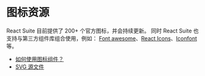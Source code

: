 # 图标资源

React Suite 目前提供了 200+ 个官方图标，并会持续更新。 同时 React Suite 也支持与第三方组件库组合使用，例如： [Font awesome](https://github.com/FortAwesome/Font-Awesome/tree/master/js-packages/%40fortawesome)、[React Icons](https://github.com/react-icons/react-icons)、[Iconfont](https://www.iconfont.cn/) 等。

- [如何使用图标组件？](/components/icon)
- [SVG 源文件](https://github.com/rsuite/rsuite-icon-font/tree/master/src/svg)
